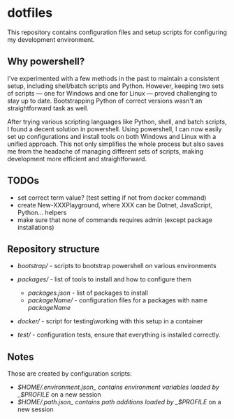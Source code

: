 # dotfiles

This repository contains configuration files and setup scripts for configuring my development environment.

## Why powershell?

I've experimented with a few methods in the past to maintain a consistent setup, including shell/batch scripts
and Python. However, keeping two sets of scripts — one for Windows and one for Linux — proved challenging to stay up to date.
Bootstrapping Python of correct versions wasn't an straightforward task as well.

After trying various scripting languages like Python, shell, and batch scripts, I found a decent solution
in powershell. Using powershell, I can now easily set up configurations and install
tools on both Windows and Linux with a unified approach. This not only simplifies the whole process but also saves me
from the headache of managing different sets of scripts, making development more efficient and straightforward.

## TODOs
* set correct term value? (test setting if not from docker command)
* create New-XXXPlayground, where XXX can be Dotnet, JavaScript, Python... helpers
* make sure that none of commands requires admin (except package installations)

## Repository structure

* _bootstrap/_ - scripts to bootstrap powershell on various environments

* _packages/_ - list of tools to install and how to configure them
    * _packages.json_ - list of packages to install
    * _packageName/_ - configuration files for a packages with name _packageName_

* _docker/_ - script for testing\working with this setup in a container

* _test/_ - configuration tests, ensure that everything is installed correctly.

## Notes

Those are created by configuration scripts:
* _$HOME/.environment.json_ contains environment variables loaded by _$PROFILE_ on a new session
* _$HOME/.path.json_ contains path additions loaded by _$PROFILE_ on a new session

